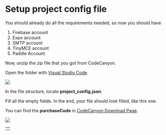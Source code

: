 # Setup project config file

You should already do all the requirements needed, so now you should have

1. Firebase account 
2. Expo account
3. SMTP account
4. TinyMCE account
5. Paddle Account

Now, unzip the zip file that you got from CodeCanyon. 

Open the folder with [Visual Studio Code](https://code.visualstudio.com).

![](https://support-hub--assets.s3.eu-west-2.amazonaws.com/assets/74/images/3aKiHW22V7xW0i9SKqTfnfKyojFMMbuHhzo9B5oq.png)

In the file structure, locate **project\_config.json**. 

Fill all the empty fields. In the end, your file should look filled, like this one.

You can find the **purchaseCode** in [CodeCanyon Download Page](https://codecanyon.net/downloads?utf8=%E2%9C%93&filter_by=codecanyon.net&sort_by=Date+Purchased&order=desc&page=1). 

![](https://support-hub--assets.s3.eu-west-2.amazonaws.com/assets/74/images/S1qSHGsJkrVbqAHyo15dSnFrBYx8gJz2rjD5mxIW.png)

|  |
| :--- |
|  |

